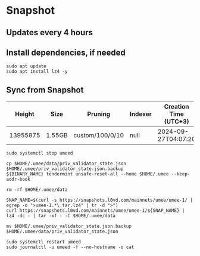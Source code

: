 # Snapshot

## Updates every 4 hours

## Install dependencies, if needed
```
sudo apt update
sudo apt install lz4 -y
```

## Sync from Snapshot
| Height  | Size | Pruning | Indexer | Creation Time (UTC+3) |
| --------- | --------- | --------- | --------- | --------- |
| 13955875  | 1.55GB  | custom/100/0/10 | null | 2024-09-27T04:07:20 |

```
sudo systemctl stop umeed

cp $HOME/.umee/data/priv_validator_state.json $HOME/.umee/priv_validator_state.json.backup
${BINARY_NAME} tendermint unsafe-reset-all --home $HOME/.umee --keep-addr-book

rm -rf $HOME/.umee/data 

SNAP_NAME=$(curl -s https://snapshots.l0vd.com/mainnets/umee/umee-1/ | egrep -o ">umee-1.*\.tar.lz4" | tr -d ">")
curl https://snapshots.l0vd.com/mainnets/umee/umee-1/${SNAP_NAME} | lz4 -dc - | tar -xf - -C $HOME/.umee/data

mv $HOME/.umee/priv_validator_state.json.backup $HOME/.umee/data/priv_validator_state.json

sudo systemctl restart umeed
sudo journalctl -u umeed -f --no-hostname -o cat
```
